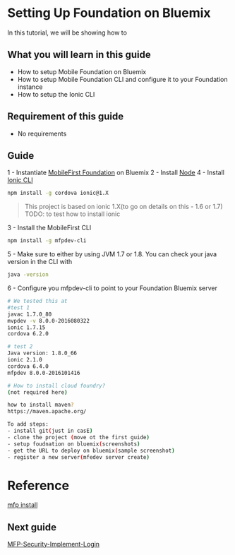#  Setting Up Foundation on Bluemix

In this tutorial, we will be showing how to 

## What you will learn in this guide

 - How to setup Mobile Foundation on Bluemix
 - How to setup Mobile Foundation CLI and configure it to your Foundation instance
 - How to setup the Ionic CLI


## Requirement of this guide

- No requirements


## Guide

1 - Instantiate [MobileFirst Foundation](https://console.ng.bluemix.net/catalog/services/mobile-foundation/) on Bluemix
2 - Install [Node](https://nodejs.org/en/) 
4 - Install [Ionic CLI](http://ionicframework.com/getting-started/)
```bash
npm install -g cordova ionic@1.X
```
> This project is based on ionic 1.X(to go on details on this - 1.6 or 1.7)
> TODO: to test how to install ionic


3 - Install the MobileFirst CLI
```bash
npm install -g mfpdev-cli
```

5 - Make sure to either by using JVM 1.7 or 1.8. You can check your java version in the CLI with
```bash
java -version
```
6 - Configure you mfpdev-cli to point to your Foundation Bluemix server

```bash
# We tested this at
#test 1
javac 1.7.0_80
mvpdev -v 8.0.0-2016080322
ionic 1.7.15
cordova 6.2.0

# test 2
Java version: 1.8.0_66
ionic 2.1.0
cordova 6.4.0
mfpdev 8.0.0-2016101416

# How to install cloud foundry?
(not required here)

how to install maven?
https://maven.apache.org/

To add steps: 
- install git(just in casE)
- clone the project (move ot the first guide)
- setup foudnation on bluemix(screenshots)
- get the URL to deploy on bluemix(sample screenshot)
- register a new server(mfedev server create)


```
   
# Reference
[mfp install](https://mobilefirstplatform.ibmcloud.com/tutorials/en/foundation/8.0/adapters/creating-adapters/#install-maven)

## Next guide

[MFP-Security-Implement-Login](/Lab/Contents/MFP-Security-Implement-Login/Readme.md)    
